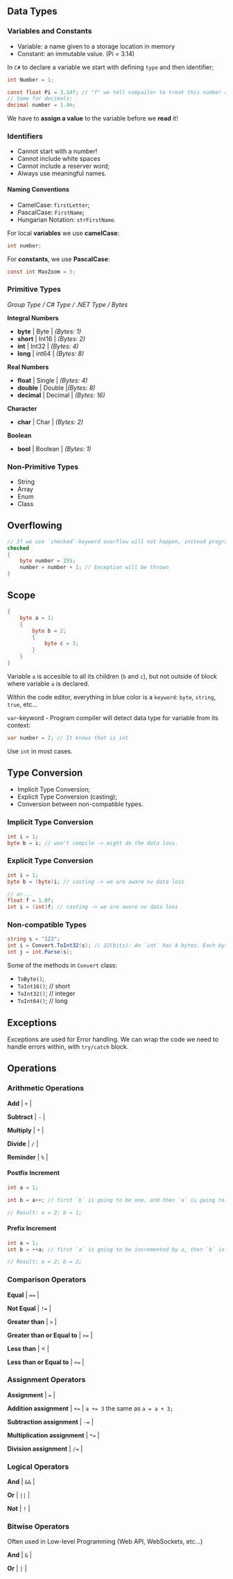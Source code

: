 ## Data Types
### Variables and Constants

- Variable: a name given to a storage location in memory
- Constant: an immutable value. (Pi = 3.14)

In `C#` to declare a variable we start with defining `type` and then identifier;
```csharp
int Number = 1;

const float Pi = 3.14f; // "f" we tell compailer to treat this number as float. Double is default type for real numbers.
// Same for decimals:
decimal number = 1.4m;
```
We have to **assign a value** to the variable before we **read** it!

### Identifiers

- Cannot start with a number!
- Cannot include white spaces
- Cannot include a reserver word;
- Always use meaningful names.

#### Naming Conventions

- CamelCase: `firstLetter`;
- PascalCase: `FirstName`;
- Hungarian Notation: `strFirstName`.

For local **variables** we use **camelCase**:
```csharp
int number;
```

For **constants**, we use **PascalCase**:
```csharp
const int MaxZoom = 5;
```
### Primitive Types

_Group Type / C# Type / .NET Type / Bytes_

**Integral Numbers**

- **byte** | Byte | _(Bytes: 1)_
- **short** | Int16 | _(Bytes: 2)_
- **int** | Int32 | _(Bytes: 4)_
- **long** | int64 | _(Bytes: 8)_

**Real Numbers**
- **float** | Single | _(Bytes: 4)_
- **double** | Double |_(Bytes: 8)_
- **decimal** | Decimal | _(Bytes: 16)_

**Character**
- **char** | Char | _(Bytes: 2)_

**Boolean**
- **bool** | Boolean | _(Bytes: 1)_

### Non-Primitive Types

- String
- Array
- Enum
- Class

## Overflowing

```csharp
// If we use `checked`-keyword overflow will not happen, instead program will throw an exception
checked 
{
    byte number = 255;
    number = number + 1; // Exception will be thrown
}
```

## Scope

```csharp
{
    byte a = 1;
    {
        byte b = 2;
        {
            byte c = 3;
        }
    }
}
```

Variable `a` is accesible to all its children (`b` and `c`), but not outside of block where variable `a` is declared.

Within the code editor, everything in blue color is a `keyword`: `byte`, `string`, `true`, etc...

`var`-keyword - Program compiler will detect data type for variable from its context:
```csharp
var number = 2; // It knows that is int
```

Use `int` in most cases.

## Type Conversion

- Implicit Type Conversion;
- Explicit Type Conversion (casting);
- Conversion between non-compatible types.

### Implicit Type Conversion

```csharp
int i = 1;
byte b = i; // won't compile -> might do the data loss.
```

### Explicit Type Conversion

```csharp
int i = 1;
byte b = (byte)i; // casting -> we are aware ov data loss

// or...
float f = 1.0f;
int i = (int)f; // casting -> we are aware ov data loss
```

### Non-compatible Types

```csharp
string s = "123";
int i = Convert.ToInt32(s); // 32(bits): An `int` has 4 bytes. Each byte has 8 bits -> 4 x 8 = 32 bits.
int j = int.Parse(s);
```

Some of the methods in `Convert` class:
- `ToByte()`;
- `ToInt16()`; // short
- `ToInt32()`; // integer
- `ToInt64()`; // long

## Exceptions

Exceptions are used for Error handling. We can wrap the code we need to handle errors within, with `try/catch` block.

## Operations
### Arithmetic Operations

**Add** | `+` |

**Subtract** | `-` |

**Multiply** | `*` |

**Divide** | `/` |

**Reminder** | `%` |

#### Postfix Increment
```csharp
int a = 1;

int b = a++; // first `b` is going to be one, and then `a` is going to be incremented by 1!

// Result: a = 2; b = 1;
```

#### Prefix Increment
```csharp
int a = 1;
int b = ++a; // first `a` is going to be incremented by a, then `b` is going to be set to a variable `a`.

// Result: a = 2; b = 2;
```

### Comparison Operators

**Equal** | `==` |

**Not Equal** | `!=` |

**Greater than** | `>` |

**Greater than or Equal to** | `>=` |

**Less than** | < |

**Less than or Equal to** | `<=` |

### Assignment Operators

**Assignment** | `=` |

**Addition assignment** | `+=` | `a += 3` the same as `a = a + 3;`

**Subtraction assignment** | `-=` |

**Multiplication assignment** | `*=` |

**Division assignment** | `/=` |

### Logical Operators

**And** | `&&` |

**Or** | `||` |

**Not** | `!` |

### Bitwise Operators
Often used in Low-level Programming (Web API, WebSockets, etc...) 

**And** | `&` |

**Or** | `|` |